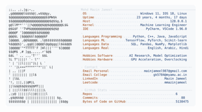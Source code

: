 <picture>
  <source srcset="https://raw.githubusercontent.com/mmazinjameel/mmazinjameel/main/dark_mode.svg?v=1742645747" media="(prefers-color-scheme: dark)">
  <img src="https://raw.githubusercontent.com/mmazinjameel/mmazinjameel/main/light_mode.svg?v=1742645747">
</picture>
